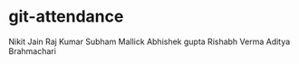# git-attendance
Nikit Jain
Raj Kumar
Subham Mallick
Abhishek gupta
Rishabh Verma
Aditya Brahmachari
